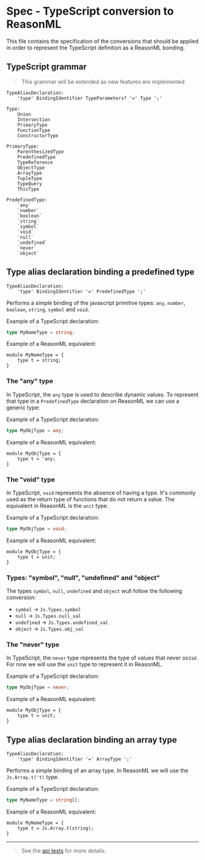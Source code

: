 # Spec - TypeScript conversion to ReasonML

This file contains the specification of the conversions that should be applied in order to represent the TypeScript definition as a ReasonML bonding.

## TypeScript grammar

> This grammar will be extended as new features are implemented

```
TypeAliasDeclaration:
    'type' BindingIdentifier TypeParameters? '=' Type ';' 

Type:
    Union
    Intersection
    PrimaryType
    FunctionType
    ConstructorType

PrimaryType:
    ParenthesizedType
    PredefinedType
    TypeReference
    ObjectType
    ArrayType
    TupleType
    TypeQuery
    ThisType

PredefinedType:
    `any`
    `number`
    `boolean`
    `string`
    `symbol`
    `void`
    `null`
    `undefined`
    `never`
    `object`
```

## Type alias declaration binding a predefined type

```
TypeAliasDeclaration:
    'type' BindingIdentifier '=' PredefinedType ';' 
```

Performs a simple binding of the javascript primitive types: `any`, `number`, `boolean`, `string`, `symbol` and `void`.

Example of a TypeScript declaration:

````typescript
type MyNameType = string;
````

Example of a ReasonML equivalent:

````reason
module MyNameType = {
    type t = string;
}
````

### The "any" type

In TypeScript, the `any` type is used to describe dynamic values. To represent that type in a `PredefinedType` declaration on ReasonML we can use a generic type:

Example of a TypeScript declaration:

````typescript
type MyObjType = any;
````

Example of a ReasonML equivalent:

````reason
module MyObjType = {
    type t = 'any;
}
````

### The "void" type

In TypeScript, `void` represents the absence of having a type. It's commonly used as the return type of functions that do not return a value. The equivalent in ReasonML is the `unit` type.

Example of a TypeScript declaration:

````typescript
type MyObjType = void;
````

Example of a ReasonML equivalent:

````reason
module MyObjType = {
    type t = unit;
}
````

### Types: "symbol", "null", "undefined" and "object"

The types `symbol`, `null`, `undefined` and `object` wull follow the following conversion:

 - `symbol` -> `Js.Types.symbol`
 - `null` -> `Js.Types.null_val`
 - `undefined` -> `Js.Types.undefined_val`
 - `object` -> `Js.Types.obj_val`

### The "never" type

In TypeScript, the `never` type represents the type of values that never occur. For now we will use the `unit` type to represent it in ReasonML.

Example of a TypeScript declaration:

````typescript
type MyObjType = never;
````

Example of a ReasonML equivalent:

````reason
module MyObjType = {
    type t = unit;
}
````

## Type alias declaration binding an array type

```
TypeAliasDeclaration:
    'type' BindingIdentifier '=' ArrayType ';' 
```

Performs a simple binding of an array type. In ReasonML we will use the `Js.Array.t('t)` type.

Example of a TypeScript declaration:

````typescript
type MyNameType = string[];
````

Example of a ReasonML equivalent:

````reason
module MyNameType = {
    type t = Js.Array.t(string);
}
````

---

> See the [api tests](./__tests__/MainTest.re) for more details.